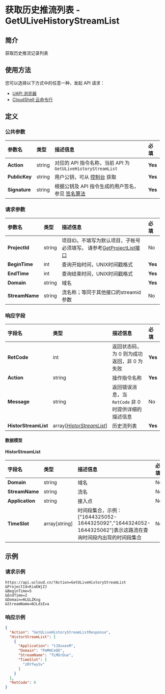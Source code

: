 # 获取历史推流列表 - GetULiveHistoryStreamList

## 简介

获取历史推流记录列表






## 使用方法

您可以选择以下方式中的任意一种，发起 API 请求：
- [UAPI 浏览器](https://console.ucloud.cn/uapi/detail?id=GetULiveHistoryStreamList)
- [CloudShell 云命令行](https://shell.ucloud.cn/)


## 定义

### 公共参数

| 参数名 | 类型 | 描述信息 | 必填 |
|:---|:---|:---|:---|
| **Action**     | string  | 对应的 API 指令名称，当前 API 为 `GetULiveHistoryStreamList`                        | **Yes** |
| **PublicKey**  | string  | 用户公钥，可从 [控制台](https://console.ucloud.cn/uapi/apikey) 获取                                             | **Yes** |
| **Signature**  | string  | 根据公钥及 API 指令生成的用户签名，参见 [签名算法](api/summary/signature.md)  | **Yes** |

### 请求参数

| 参数名 | 类型 | 描述信息 | 必填 |
|:---|:---|:---|:---|
| **ProjectId** | string | 项目ID。不填写为默认项目，子帐号必须填写。 请参考[GetProjectList接口](https://docs.ucloud.cn/api/summary/get_project_list) |No|
| **BeginTime** | int | 查询开始时间，UNIX时间戳格式 |**Yes**|
| **EndTime** | int | 查询结束时间，UNIX时间戳格式 |**Yes**|
| **Domain** | string | 域名 |**Yes**|
| **StreamName** | string | 流名称；等同于其他接口的streamid参数 |No|

### 响应字段

| 字段名 | 类型 | 描述信息 | 必填 |
|:---|:---|:---|:---|
| **RetCode** | int | 返回状态码，为 0 则为成功返回，非 0 为失败 |**Yes**|
| **Action** | string | 操作指令名称 |**Yes**|
| **Message** | string | 返回错误消息，当 `RetCode` 非 0 时提供详细的描述信息 |No|
| **HistorStreamList** | array[[*HistorStreamList*](#HistorStreamList)] | 历史流列表 |**Yes**|

#### 数据模型


#### HistorStreamList

| 字段名 | 类型 | 描述信息 | 必填 |
|:---|:---|:---|:---|
| **Domain** | string | 域名 |No|
| **StreamName** | string | 流名 |No|
| **Application** | string | 接入点 |No|
| **TimeSlot** | array[string] | 时间段集合，示例：["1644325052-1644325092","1644324052-1644325062"]表示这路流在查询时间段内出现的时间段集合 |No|

## 示例

### 请求示例
    
```
https://api.ucloud.cn/?Action=GetULiveHistoryStreamList
&ProjectId=KiaEWjZJ
&BeginTime=5
&EndTime=2
&Domain=HLGLZKxg
&StreamName=NJLdiEva
```

### 响应示例
    
```json
{
  "Action": "GetULiveHistoryStreamListResponse",
  "HistorStreamList": [
    {
      "Application": "tJOxxexM",
      "Domain": "PmMHCeQO",
      "StreamName": "TLMOrDue",
      "TimeSlot": [
        "zRYfwySv"
      ]
    }
  ],
  "RetCode": 0
}
```





